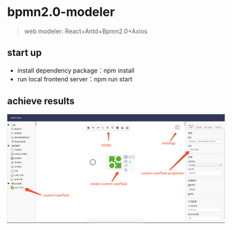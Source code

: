 # bpmn2.0-modeler
> web modeler: React+Antd+Bpmn2.0+Axios

## start up
- install dependency package：npm install
- run local frontend server：npm run start

## achieve results
![bpmn-react](./bpmn-custom.png)
